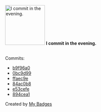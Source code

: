 <img src="https://github.com/my-badges/my-badges/blob/master/src/all-badges/time-of-commit/evening-commits.png?raw=true" alt="I commit in the evening." title="I commit in the evening." width="128">
<strong>I commit in the evening.</strong>
<br><br>

Commits:

- <a href="https://github.com/expr-lang/expr/commit/b9f96a0fd1bb029f28b04557707980526101974d">b9f96a0</a>
- <a href="https://github.com/expr-lang/expr/commit/0bc9d995efba166c17f20b0fc6bd6b7d28632b7f">0bc9d99</a>
- <a href="https://github.com/expr-lang/expr/commit/ffaec9e78a6e4cbd418620588567695eaad2925c">ffaec9e</a>
- <a href="https://github.com/expr-lang/expr/commit/84ac0b84b58fc608ffe9648c8b76debdbdc382ba">84ac0b8</a>
- <a href="https://github.com/expr-lang/expr/commit/e53cefe2ef29c793f3867e4568e1c81dc76a50ad">e53cefe</a>
- <a href="https://github.com/expr-lang/expr/commit/894cea150a6adc0f3cb95b9328ee0e1785886615">894cea1</a>


Created by <a href="https://github.com/my-badges/my-badges">My Badges</a>